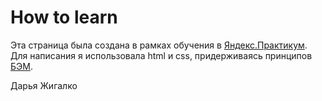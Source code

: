 # How to learn

Эта страница была создана в рамках обучения в [Яндекс.Практикум](https://practicum.yandex.ru/).
Для написания я использовала html и css, придерживаясь принципов [БЭМ](https://ru.bem.info/).

Дарья Жигалко